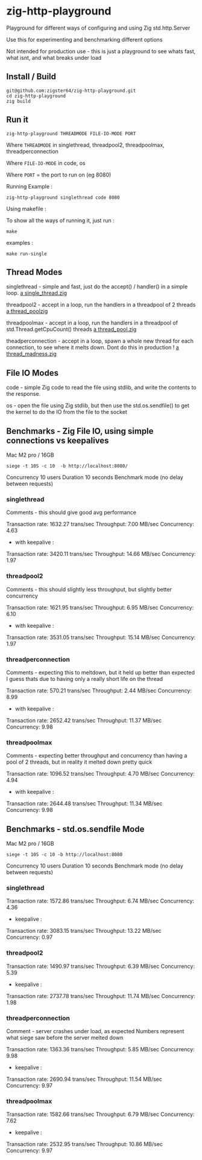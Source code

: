 # zig-http-playground

Playground for different ways of configuring and using Zig std.http.Server

Use this for experimenting and benchmarking different options

Not intended for production use - this is just a playground to see whats fast, what isnt, and what breaks under load

## Install / Build

```
git@github.com:zigster64/zig-http-playground.git
cd zig-http-playground
zig build
```


## Run it

`zig-http-playground THREADMODE FILE-IO-MODE PORT`

Where `THREADMODE` in singlethread, threadpool2, threadpoolmax, threadperconnection

Where `FILE-IO-MODE` in code, os

Where `PORT` = the port to run on (eg 8080)

Running Example :
```
zig-http-playground singlethread code 8080
```

Using makefile :

To show all the ways of running it, just run :
```
make
```

examples :
```
make run-single
```

## Thread Modes

singlethread - simple and fast, just do the accept() / handler() in a simple loop.
[a single_thread.zig](https://github.com/zigster64/zig-http-playground/blob/main/src/single_thread.zig)

threadpool2 - accept in a loop, run the handlers in a threadpool of 2 threads
[a thread_poolzig](https://github.com/zigster64/zig-http-playground/blob/main/src/thread_pool.zig)

threadpoolmax - accept in a loop, run the handlers in a threadpool of std.Thread.getCpuCount() threads
[a thread_pool.zig](https://github.com/zigster64/zig-http-playground/blob/main/src/thread_pool.zig)

theadperconnection - accept in a loop, spawn a whole new thread for each connection, to see where it melts down.  Dont do this in production !
[a thread_madness.zig](https://github.com/zigster64/zig-http-playground/blob/main/src/thread_madness.zig)

## File IO Modes

code - simple Zig code to read the file using stdlib, and write the contents to the response.

os - open the file using Zig stdlib, but then use the std.os.sendfile() to get the kernel to do the IO from the file to the socket


## Benchmarks - Zig File IO, using simple connections vs keepalives

Mac M2 pro / 16GB

`siege -t 10S -c 10  -b http://localhost:8080/`

Concurrency 10 users
Duration 10 seconds
Benchmark mode (no delay between requests)


### singlethread
Comments - this should give good avg performance

Transaction rate:	     1632.27 trans/sec
Throughput:		        7.00 MB/sec
Concurrency:		        4.63

- with keepalive :

Transaction rate:	     3420.11 trans/sec
Throughput:		       14.66 MB/sec
Concurrency:		        1.97

### threadpool2
Comments - this should slightly less throughput, but slightly better concurrency

Transaction rate:	     1621.95 trans/sec
Throughput:		        6.95 MB/sec
Concurrency:		        6.10

- with keepalive :

Transaction rate:	     3531.05 trans/sec
Throughput:		       15.14 MB/sec
Concurrency:		        1.97

### threadperconnection
Comments - expecting this to meltdown, but it held up better than expected
I guess thats due to having only a really short life on the thread

Transaction rate:	      570.21 trans/sec
Throughput:		        2.44 MB/sec
Concurrency:		        8.99

- with keepalive :

Transaction rate:	     2652.42 trans/sec
Throughput:		       11.37 MB/sec
Concurrency:		        9.98

### threadpoolmax
Comments - expecting better throughput and concurrency than having a pool of 2 threads, 
           but in reality it melted down pretty quick

Transaction rate:	     1096.52 trans/sec
Throughput:		        4.70 MB/sec
Concurrency:		        4.94

- with keepalive :

Transaction rate:	     2644.48 trans/sec
Throughput:		       11.34 MB/sec
Concurrency:		        9.98


## Benchmarks - std.os.sendfile Mode

Mac M2 pro / 16GB

`siege -t 10S -c 10 -b http://localhost:8080`

Concurrency 10 users
Duration 10 seconds
Benchmark mode (no delay between requests)

### singlethread

Transaction rate:	     1572.86 trans/sec
Throughput:		        6.74 MB/sec
Concurrency:		        4.36

- keepalive :

Transaction rate:	     3083.15 trans/sec
Throughput:		       13.22 MB/sec
Concurrency:		        0.97

### threadpool2

Transaction rate:	     1490.97 trans/sec
Throughput:		        6.39 MB/sec
Concurrency:		        5.39

- keepalive :

Transaction rate:	     2737.78 trans/sec
Throughput:		       11.74 MB/sec
Concurrency:		        1.98

### threadperconnection
Comment - server crashes under load, as expected
Numbers represent what siege saw before the server melted down

Transaction rate:	     1363.36 trans/sec
Throughput:		        5.85 MB/sec
Concurrency:		        9.98

- keepalive :

Transaction rate:	     2690.94 trans/sec
Throughput:		       11.54 MB/sec
Concurrency:		        9.97

### threadpoolmax

Transaction rate:	     1582.66 trans/sec
Throughput:		        6.79 MB/sec
Concurrency:		        7.62

- keepalive :

Transaction rate:	     2532.95 trans/sec
Throughput:		       10.86 MB/sec
Concurrency:		        9.97
